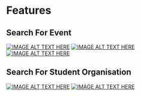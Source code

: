 # Features
## Search For Event
[![IMAGE ALT TEXT HERE](https://img.youtube.com/vi/gxhGBfPMjiQ/0.jpg)](https://youtu.be/gxhGBfPMjiQ)
[![IMAGE ALT TEXT HERE](https://img.youtube.com/vi/idHSYf8zjpM/0.jpg)](https://youtu.be/idHSYf8zjpM)
[![IMAGE ALT TEXT HERE](https://img.youtube.com/vi/Q4NJf7IC4cU/0.jpg)](https://youtu.be/Q4NJf7IC4cU)

## Search For Student Organisation
[![IMAGE ALT TEXT HERE](https://img.youtube.com/vi/utTS4YOoRpo/0.jpg)](https://youtu.be/utTS4YOoRpo)
[![IMAGE ALT TEXT HERE](https://img.youtube.com/vi/HjROsFuz60g/0.jpg)](https://youtu.be/HjROsFuz60g)
